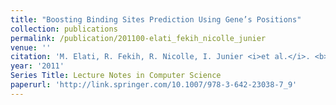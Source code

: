 ```yaml
---
title: "Boosting Binding Sites Prediction Using Gene’s Positions"
collection: publications
permalink: /publication/201100-elati_fekih_nicolle_junier
venue: ''
citation: 'M. Elati, R. Fekih, R. Nicolle, I. Junier <i>et al.</i>. <b>Boosting Binding Sites Prediction Using Gene’s Positions</b>, <i></i> 2011'
year: '2011'
Series Title: Lecture Notes in Computer Science
paperurl: 'http://link.springer.com/10.1007/978-3-642-23038-7_9'
---
```


